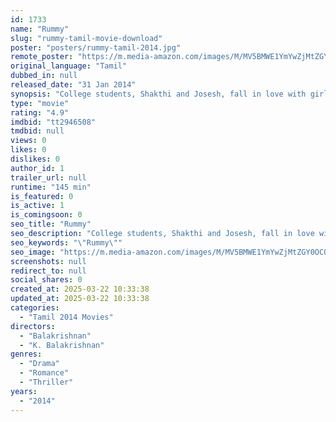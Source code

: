 ```yaml
---
id: 1733
name: "Rummy"
slug: "rummy-tamil-movie-download"
poster: "posters/rummy-tamil-2014.jpg"
remote_poster: "https://m.media-amazon.com/images/M/MV5BMWE1YmYwZjMtZGY0OC00YzhkLTljZGMtMjFmNzdhZTFlMTc0XkEyXkFqcGdeQXVyMTEzNzg0Mjkx._V1_SX300.jpg"
original_language: "Tamil"
dubbed_in: null
released_date: "31 Jan 2014"
synopsis: "College students, Shakthi and Josesh, fall in love with girls of the same family. When the family learns about the love affairs, they are ready to go to any length to save their honour."
type: "movie"
rating: "4.9"
imdbid: "tt2946508"
tmdbid: null
views: 0
likes: 0
dislikes: 0
author_id: 1
trailer_url: null
runtime: "145 min"
is_featured: 0
is_active: 1
is_comingsoon: 0
seo_title: "Rummy"
seo_description: "College students, Shakthi and Josesh, fall in love with girls of the same family. When the family learns about the love affairs, they are ready to go to any length to save their honour."
seo_keywords: "\"Rummy\""
seo_image: "https://m.media-amazon.com/images/M/MV5BMWE1YmYwZjMtZGY0OC00YzhkLTljZGMtMjFmNzdhZTFlMTc0XkEyXkFqcGdeQXVyMTEzNzg0Mjkx._V1_SX300.jpg"
screenshots: null
redirect_to: null
social_shares: 0
created_at: 2025-03-22 10:33:38
updated_at: 2025-03-22 10:33:38
categories:
  - "Tamil 2014 Movies"
directors:
  - "Balakrishnan"
  - "K. Balakrishnan"
genres:
  - "Drama"
  - "Romance"
  - "Thriller"
years:
  - "2014"
---
```

